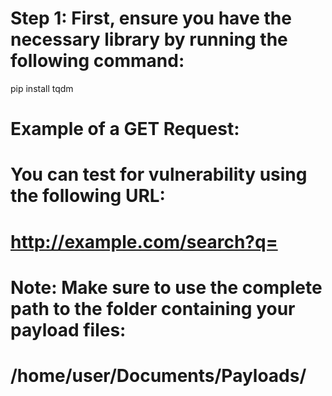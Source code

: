 # Step 1: First, ensure you have the necessary library by running the following command:
pip install tqdm

# Example of a GET Request:
# You can test for vulnerability using the following URL:
# http://example.com/search?q=<script>alert('XSS')</script>

# Note: Make sure to use the complete path to the folder containing your payload files:
# /home/user/Documents/Payloads/
